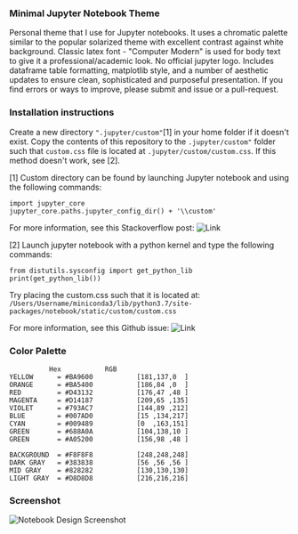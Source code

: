 ### Minimal Jupyter Notebook Theme
Personal theme that I use for Jupyter notebooks. It uses a chromatic palette similar to the popular solarized theme with excellent contrast against white background. Classic latex font - "Computer Modern" is used for body text to give it a professional/academic look. No official jupyter logo. Includes dataframe table formatting, matplotlib style, and a number of aesthetic updates to ensure clean, sophisticated and purposeful presentation. If you find errors or ways to improve, please submit and issue or a pull-request.

### Installation instructions
Create a new directory `".jupyter/custom"`[1] in your home folder if it doesn't exist.
Copy the contents of this repository to the `.jupyter/custom"` folder such that `custom.css` file is located at `.jupyter/custom/custom.css`. If this method doesn't work, see [2].

[1] Custom directory can be found by launching Jupyter notebook and using the following commands:
```
import jupyter_core
jupyter_core.paths.jupyter_config_dir() + '\\custom'
```
For more information, see this Stackoverflow post: ![Link](https://stackoverflow.com/questions/32156248/how-do-i-set-custom-css-for-my-ipython-ihaskell-jupyter-notebook)

[2] Launch jupyter notebook with a python kernel and type the following commands:
```
from distutils.sysconfig import get_python_lib
print(get_python_lib())
```
Try placing the custom.css such that it is located at:
`/Users/Username/miniconda3/lib/python3.7/site-packages/notebook/static/custom/custom.css`

For more information, see this Github issue: ![Link](https://github.com/jupyter/jupyter/issues/295)

### Color Palette
```
	      Hex			RGB
YELLOW      = #BA9600			[181,137,0  ]
ORANGE      = #BA5400			[186,84	,0  ]
RED         = #D43132			[176,47	,48 ]
MAGENTA     = #D14187			[209,65	,135]
VIOLET      = #793AC7			[144,89	,212]
BLUE        = #007AD0			[15 ,134,217]
CYAN        = #009489			[0  ,163,151]
GREEN       = #688A0A			[104,138,10 ]
GREEN       = #A05200			[156,98	,48 ]

BACKGROUND  = #F8F8F8			[248,248,248]
DARK GRAY   = #383838			[56 ,56 ,56 ]
MID GRAY    = #828282			[130,130,130]
LIGHT GRAY  = #D8D8D8			[216,216,216]

```

### Screenshot

![Notebook Design Screenshot](https://github.com/neilpanchal/spinzero-jupyter-theme/raw/master/screenshot_v2.0.png "Notebook Design")
